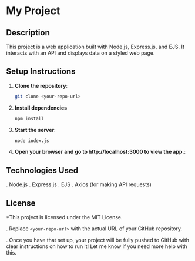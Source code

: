 # My Project

## Description
This project is a web application built with Node.js, Express.js, and EJS. It interacts with an API and displays data on a styled web page.

## Setup Instructions

1. **Clone the repository**:
   ```bash
   git clone <your-repo-url>
2. **Install dependencies**
   ```bash
   npm install
3. **Start the server**:
   ```bash
   node index.js
4. **Open your browser and go to http://localhost:3000 to view the app.**:

## Technologies Used
. Node.js
. Express.js
. EJS
. Axios (for making API requests)

## License
 *This project is licensed under the MIT License.

. Replace `<your-repo-url>` with the actual URL of your GitHub repository.

. Once you have that set up, your project will be fully pushed to GitHub with clear instructions on how to run it! Let me know if you need more help with this.



